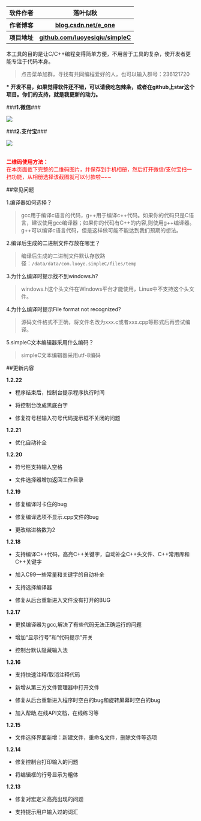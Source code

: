 <table>
<tr><th>软件作者</th><th>落叶似秋</th></tr>
<tr><th>作者博客 </th><th><a href="http://blog.csdn.net/e_one">blog.csdn.net/e_one</a></th></tr>
<tr><th>项目地址</th><th><a href="https://github.com/luoyesiqiu/simpleC">github.com/luoyesiqiu/simpleC</a></th></tr>
</table>

本工具的目的是让C/C++编程变得简单方便，不用苦于工具的复杂，使开发者更能专注于代码本身。

> 点击菜单加群，寻找有共同编程爱好的人，也可以输入群号：236121720

<b>* 开发不易，如果觉得软件还不错，可以请我吃包辣条，或者在github上star这个项目。你们的支持，就是我更新的动力。</b>

###**1.微信**###

<img src="file:///android_asset/img/webchat_pay.jpg"/>

###**2.支付宝**###

<img src="file:///android_asset/img/alipay.jpg"/>

</br><font color="red"><b>二维码使用方法：</b></font></br>
<font color="red">在本页面截下完整的二维码图片，并保存到手机相册，然后打开微信/支付宝扫一扫功能，从相册选择该截图就可以付款啦~~~</font>

##常见问题

1.编译器如何选择？

>gcc用于编译c语言的代码，g++用于编译c++代码。如果你的代码只是C语言，建议使用gcc编译器；如果你的代码有C++的内容,则使用g++编译器。g++可以编译c语言代码，但是这样做可能不能达到我们预期的想法。

2.编译后生成的二进制文件存放在哪里？

>编译后生成的二进制文件默认存放路径：```/data/data/com.luoye.simpleC/files/temp```

3.为什么编译时提示找不到windows.h?

>windows.h这个头文件在Windows平台才能使用，Linux中不支持这个头文件。

4.为什么编译时提示File format not recognized?

>源码文件格式不正确，将文件名改为xxx.c或者xxx.cpp等形式后再尝试编译。

5.simpleC文本编辑器采用什么编码？

>simpleC文本编辑器采用utf-8编码

##更新内容

**1.2.22**

* 程序结束后，控制台提示程序执行时间

* 将控制台改成黑底白字

* 修复符号栏输入符号代码提示框不关闭的问题



**1.2.21**

* 优化自动补全

**1.2.20**

* 符号栏支持输入空格

* 文件选择器增加返回工作目录

**1.2.19**

* 修复编译时卡住的bug

* 修复编译选项不显示.cpp文件的bug

* 更改缩进格数为2

**1.2.18**

* 支持编译C++代码，高亮C++关键字，自动补全C++头文件、C++常用库和C++关键字

* 加入C99一些常量和关键字的自动补全

* 支持选择编译器

* 修复从后台重新进入文件没有打开的BUG

**1.2.17**

* 更换编译器为gcc,解决了有些代码无法正确运行的问题

* 增加“显示行号”和“代码提示”开关

* 控制台默认隐藏输入法

**1.2.16**

* 支持快速注释/取消注释代码

* 新增从第三方文件管理器中打开文件

* 修复从后台重新进入程序时空白的bug和旋转屏幕时空白的bug

* 加入帮助,在线API文档，在线练习等

**1.2.15**

* 文件选择界面新增：新建文件，重命名文件，删除文件等选项

**1.2.14**

* 修复控制台打印输入的问题

* 将编辑框的行号显示为粗体

**1.2.13**

* 修复对宏定义高亮出现的问题

* 支持提示用户输入过的词汇

